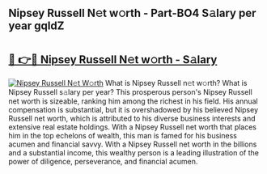 ## Nipsey Russell N𝚎t w𝚘rth - Part-BO4 S𝚊lary per year gqIdZ

# <h2><a href="http://gc01jr2.nevu.top/?p=Nipsey+Russell">🔗 👉🔴 Nipsey Russell N𝚎t w𝚘rth - S𝚊lary</a></h2>

[![Nipsey Russell N𝚎t W𝚘rth](https://i.imgur.com/Oavwk0R.jpeg)](http://gc01jr2.nevu.top/?p=Nipsey+Russell)
What is Nipsey Russell n𝚎t w𝚘rth? What is Nipsey Russell s𝚊lary per year?
This prosperous person's Nipsey Russell net worth is sizeable, ranking him among the richest in his field. His annual compensation is substantial, but it is overshadowed by his believed Nipsey Russell net worth, which is attributed to his diverse business interests and extensive real estate holdings. With a Nipsey Russell net worth that places him in the top echelons of wealth, this man is famed for his business acumen and financial savvy. With a Nipsey Russell net worth in the billions and a substantial income, this wealthy person is a leading illustration of the power of diligence, perseverance, and financial acumen.
